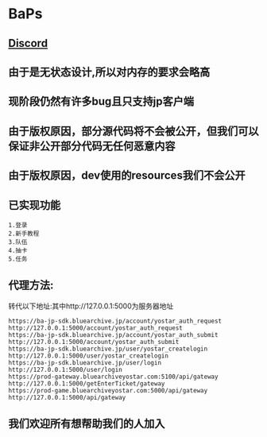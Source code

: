# BaPs

## [Discord](https://discord.gg/mmvZbCUKAG)

## 由于是无状态设计,所以对内存的要求会略高
## 现阶段仍然有许多bug且只支持jp客户端
## 由于版权原因，部分源代码将不会被公开，但我们可以保证非公开部分代码无任何恶意内容
## 由于版权原因，dev使用的resources我们不会公开

## 已实现功能
```
1.登录
2.新手教程
3.队伍
4.抽卡
5.任务
```
## 代理方法:
转代以下地址:其中http://127.0.0.1:5000为服务器地址
```
https://ba-jp-sdk.bluearchive.jp/account/yostar_auth_request http://127.0.0.1:5000/account/yostar_auth_request
https://ba-jp-sdk.bluearchive.jp/account/yostar_auth_submit http://127.0.0.1:5000/account/yostar_auth_submit
https://ba-jp-sdk.bluearchive.jp/user/yostar_createlogin http://127.0.0.1:5000/user/yostar_createlogin
https://ba-jp-sdk.bluearchive.jp/user/login http://127.0.0.1:5000/user/login
https://prod-gateway.bluearchiveyostar.com:5100/api/gateway http://127.0.0.1:5000/getEnterTicket/gateway
https://prod-game.bluearchiveyostar.com:5000/api/gateway http://127.0.0.1:5000/api/gateway
```

## 我们欢迎所有想帮助我们的人加入